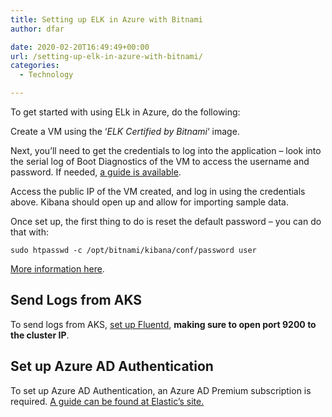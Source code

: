 ```yaml
---
title: Setting up ELK in Azure with Bitnami
author: dfar

date: 2020-02-20T16:49:49+00:00
url: /setting-up-elk-in-azure-with-bitnami/
categories:
  - Technology

---
```

To get started with using ELk in Azure, do the following:

Create a VM using the &#8216;_ELK Certified by Bitnami_&#8216; image.

Next, you&#8217;ll need to get the credentials to log into the application &#8211; look into the serial log of Boot Diagnostics of the VM to access the username and password. If needed, <a rel="noreferrer noopener" aria-label="a guide is available (opens in a new tab)" href="https://docs.bitnami.com/azure/faq/get-started/find-credentials/" target="_blank">a guide is available</a>. 

Access the public IP of the VM created, and log in using the credentials above. Kibana should open up and allow for importing sample data.

Once set up, the first thing to do is reset the default password &#8211; you can do that with:

<pre class="wp-block-code"><code>sudo htpasswd -c /opt/bitnami/kibana/conf/password user</code></pre>

<a rel="noreferrer noopener" aria-label="More information here (opens in a new tab)" href="https://docs.bitnami.com/azure/apps/elk/configuration/change-default-password/" target="_blank">More information here</a>.

## Send Logs from AKS

To send logs from AKS, <a rel="noreferrer noopener" aria-label="set up Fluentd (opens in a new tab)" href="https://mherman.org/blog/logging-in-kubernetes-with-elasticsearch-Kibana-fluentd/" target="_blank">set up Fluentd</a>, **making sure to open port 9200 to the cluster IP**.

## Set up Azure AD Authentication

To set up Azure AD Authentication, an Azure AD Premium subscription is required. [A guide can be found at Elastic&#8217;s site.][1]

 [1]: https://www.elastic.co/blog/saml-based-single-sign-on-with-elasticsearch-and-azure-active-directory
